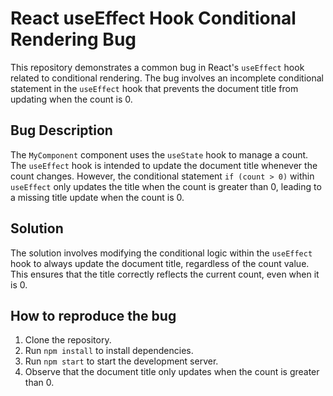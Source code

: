 # React useEffect Hook Conditional Rendering Bug
This repository demonstrates a common bug in React's `useEffect` hook related to conditional rendering. The bug involves an incomplete conditional statement in the `useEffect` hook that prevents the document title from updating when the count is 0.

## Bug Description
The `MyComponent` component uses the `useState` hook to manage a count. The `useEffect` hook is intended to update the document title whenever the count changes. However, the conditional statement `if (count > 0)` within `useEffect` only updates the title when the count is greater than 0, leading to a missing title update when the count is 0.

## Solution
The solution involves modifying the conditional logic within the `useEffect` hook to always update the document title, regardless of the count value. This ensures that the title correctly reflects the current count, even when it is 0.

## How to reproduce the bug
1. Clone the repository.
2. Run `npm install` to install dependencies.
3. Run `npm start` to start the development server.
4. Observe that the document title only updates when the count is greater than 0.